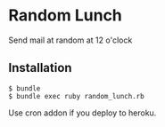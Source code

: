 # Random Lunch

Send mail at random at 12 o'clock

## Installation

    $ bundle
    $ bundle exec ruby random_lunch.rb

Use cron addon if you deploy to heroku.
